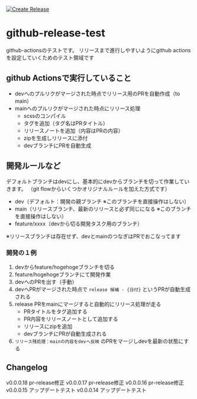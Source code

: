 [![Create Release](https://github.com/kutsu123/github-release-test/actions/workflows/release.yml/badge.svg?branch=dev)](https://github.com/kutsu123/github-release-test/actions/workflows/release.yml)

# github-release-test
github-actionsのテストです。
リリースまで進行しやすいようにgithub actionsを設定していくためのテスト領域です

## github Actionsで実行していること
- devへのプルリクがマージされた時点でリリース用のPRを自動作成（to main）
- mainへのプルリクがマージされた時点にリリース処理
	- scssのコンパイル
	- タグを追加（タグ名はPRタイトル）
	- リリースノートを追加（内容はPRの内容）
	- zipを生成しリリースに添付
	- devブランチにPRを自動生成

## 開発ルールなど
デフォルトブランチはdevにし、基本的にdevからブランチを切って作業していきます。
（git flowからいくつかオリジナルルールを加えた方式です）

- dev（デフォルト：開発の親ブランチ ※このブランチを直接操作はしない）
- main（リリースブランチ、最新のリリースと必ず同じになる ※このブランチを直接操作はしない）
- feature/xxxx（devから切る開発タスク用のブランチ）

※リリースブランチは存在せず、devとmainのつなぎはPRでおこなってます

### 開発の１例
1. devからfeature/hogehogeブランチを切る
2. feature/hogehogeブランチにて開発作業
3. devへのPRを出す（手動）
4. devへPRがマージされた時点で `release 候補 - {日付}` というPRが自動生成される
5. release PRをmainにマージすると自動的にリリース処理が走る
	- PRタイトルをタグ追加する
	- PR内容をリリースノートとして追加する
	- リリースにzipを追加
	- devブランチにPRが自動生成される
6. `リリース残処理：mainの内容をdevへ反映` のPRをマージしdevを最新の状態にする

## Changelog
v0.0.0.18 pr-release修正
v0.0.0.17 pr-release修正
v0.0.0.16 pr-release修正
v0.0.0.15 アップデートテスト
v0.0.0.14 アップデートテスト